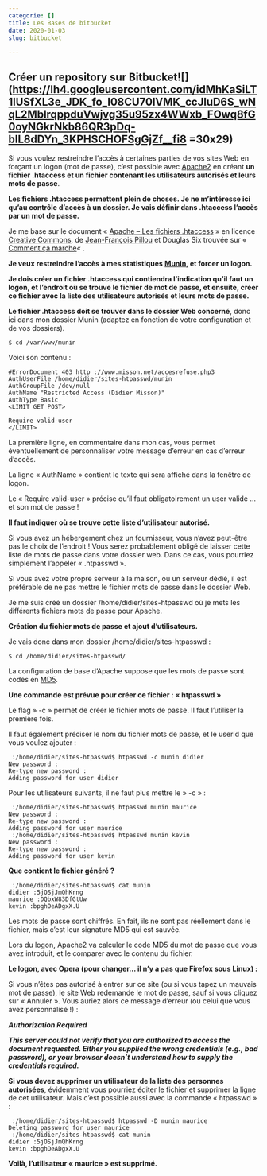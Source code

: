 ```yaml
---
categorie: []
title: Les Bases de bitbucket
date: 2020-01-03
slug: bitbucket

---
```

## **Créer un repository sur Bitbucket**![](https://lh4.googleusercontent.com/idMhKaSiLT1lUSfXL3e_JDK_fo_l08CU70lVMK_ccJluD6S_wNqL2MblrqppduVwjvg35u95zx4WWxb_FOwq8fG0oyNGkrNkb86QR3pDq-bIL8dDYn_3KPHSCHOFSgGjZf__fi8 =30x29)

Si vous voulez restreindre l’accès à certaines parties de vos sites Web en forçant un logon (mot de passe), c’est possible avec [Apache2](http://fr.wikipedia.org/wiki/Apache_HTTP_Server) en créant **un fichier .htaccess et un fichier contenant les utilisateurs autorisés et leurs mots de passe**.

**Les fichiers .htaccess permettent plein de choses. Je ne m’intéresse ici qu’au contrôle d’accès à un dossier. Je vais définir dans .htaccess l’accès par un mot de passe.**

Je me base sur le document « [Apache – Les fichiers .htaccess](http://www.commentcamarche.net/contents/apache/apacht.php3) » en licence [Creative Commons](http://www.commentcamarche.net/contents/ccmguide/ccmlicence.php3), de [Jean-François Pillou](https://www.webactus.net/webmarketing/2967-apache2-mot-de-passe-avec-htaccess/webmaster@commentcamarche.net) et Douglas Six trouvée sur « [Comment ça marche](http://www.commentcamarche.net/)« .

**Je veux restreindre l’accès à mes statistiques** [**Munin**](http://fr.wikipedia.org/wiki/Munin_%28Surveillance_syst%C3%A8me_et_r%C3%A9seau%29)**, et forcer un logon.**

**Je dois créer un fichier .htaccess qui contiendra l’indication qu’il faut un logon, et l’endroit où se trouve le fichier de mot de passe, et ensuite, créer ce fichier avec la liste des utilisateurs autorisés et leurs mots de passe.**

**Le fichier .htaccess doit se trouver dans le dossier Web concerné**, donc ici dans mon dossier Munin (adaptez en fonction de votre configuration et de vos dossiers).

    $ cd /var/www/munin

Voici son contenu :

    #ErrorDocument 403 http ://www.misson.net/accesrefuse.php3
    AuthUserFile /home/didier/sites-htpasswd/munin
    AuthGroupFile /dev/null
    AuthName "Restricted Access (Didier Misson)"
    AuthType Basic
    <LIMIT GET POST>
    
    Require valid-user
    </LIMIT>

La première ligne, en commentaire dans mon cas, vous permet éventuellement de personnaliser votre message d’erreur en cas d’erreur d’accès.

La ligne « AuthName » contient le texte qui sera affiché dans la fenêtre de logon.

Le « Require valid-user » précise qu’il faut obligatoirement un user valide … et son mot de passe !

**Il faut indiquer où se trouve cette liste d’utilisateur autorisé.**

Si vous avez un hébergement chez un fournisseur, vous n’avez peut-être pas le choix de l’endroit ! Vous serez probablement obligé de laisser cette liste de mots de passe dans votre dossier web. Dans ce cas, vous pourriez simplement l’appeler « .htpasswd ».

Si vous avez votre propre serveur à la maison, ou un serveur dédié, il est préférable de ne pas mettre le fichier mots de passe dans le dossier Web.

Je me suis créé un dossier /home/didier/sites-htpasswd où je mets les différents fichiers mots de passe pour Apache.

**Création du fichier mots de passe et ajout d’utilisateurs.**

Je vais donc dans mon dossier /home/didier/sites-htpasswd :

    $ cd /home/didier/sites-htpasswd/

La configuration de base d’Apache suppose que les mots de passe sont codés en [MD5](http://fr.wikipedia.org/wiki/Md5).

**Une commande est prévue pour créer ce fichier : « htpasswd »**

Le flag » -c » permet de créer le fichier mots de passe. Il faut l’utiliser la première fois.

Il faut également préciser le nom du fichier mots de passe, et le userid que vous voulez ajouter :

     :/home/didier/sites-htpasswd$ htpasswd -c munin didier
    New password :
    Re-type new password :
    Adding password for user didier

Pour les utilisateurs suivants, il ne faut plus mettre le » -c » :

     :/home/didier/sites-htpasswd$ htpasswd munin maurice
    New password :
    Re-type new password :
    Adding password for user maurice
     :/home/didier/sites-htpasswd$ htpasswd munin kevin
    New password :
    Re-type new password :
    Adding password for user kevin

**Que contient le fichier généré ?**

     :/home/didier/sites-htpasswd$ cat munin
    didier :5jOSjJmQhKrng
    maurice :DQbxW83DfGtUw
    kevin :bpghOeADgxX.U

Les mots de passe sont chiffrés. En fait, ils ne sont pas réellement dans le fichier, mais c’est leur signature MD5 qui est sauvée.

Lors du logon, Apache2 va calculer le code MD5 du mot de passe que vous avez introduit, et le comparer avec le contenu du fichier.

**Le logon, avec Opera (pour changer… il n’y a pas que Firefox sous Linux) :**

Si vous n’êtes pas autorisé à entrer sur ce site (ou si vous tapez un mauvais mot de passe), le site Web redemande le mot de passe, sauf si vous cliquez sur « Annuler ». Vous auriez alors ce message d’erreur (ou celui que vous avez personnalisé !) :

**_Authorization Required_**

**_This server could not verify that you are authorized to access the document requested. Either you supplied the wrong credentials (e.g., bad password), or your browser doesn’t understand how to supply the credentials required._**

**Si vous devez supprimer un utilisateur de la liste des personnes autorisées**, évidemment vous pourriez éditer le fichier et supprimer la ligne de cet utilisateur. Mais c’est possible aussi avec la commande « htpasswd » :

     :/home/didier/sites-htpasswd$ htpasswd -D munin maurice
    Deleting password for user maurice
     :/home/didier/sites-htpasswd$ cat munin
    didier :5jOSjJmQhKrng
    kevin :bpghOeADgxX.U

**Voilà, l’utilisateur « maurice » est supprimé.**